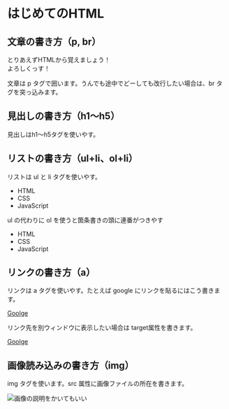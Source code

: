 # はじめてのHTML

## 文章の書き方（p, br）

とりあえずHTMLから覚えましょう！  
よろしくっす！

文章は p タグで囲います。うんでも途中でどーしても改行したい場合は、br タグを突っ込みます。

## 見出しの書き方（h1～h5）

見出しはh1～h5タグを使いやす。

## リストの書き方（ul+li、ol+li）

リストは ul と li タグを使いやす。

- HTML
- CSS
- JavaScript

ul の代わりに ol を使うと箇条書きの頭に連番がつきやす

- HTML
- CSS
- JavaScript

## リンクの書き方（a）

リンクは a タグを使いやす。たとえば google にリンクを貼るにはこう書きます。

[Goolge](http://www.google.com)

リンク先を別ウィンドウに表示したい場合は target属性を書きます。

<a href="http://www.google.com" target="_blank">Goolge</a>

## 画像読み込みの書き方（img）

img タグを使います。src 属性に画像ファイルの所在を書きます。

![画像の説明をかいてもいい](http://lh5.googleusercontent.com/-B-Gwc1r-y4g/VBcU0yUeVrI/AAAAAAAAH3Y/Q8uYnQCMA3k/s144/IMG_2145.png)


